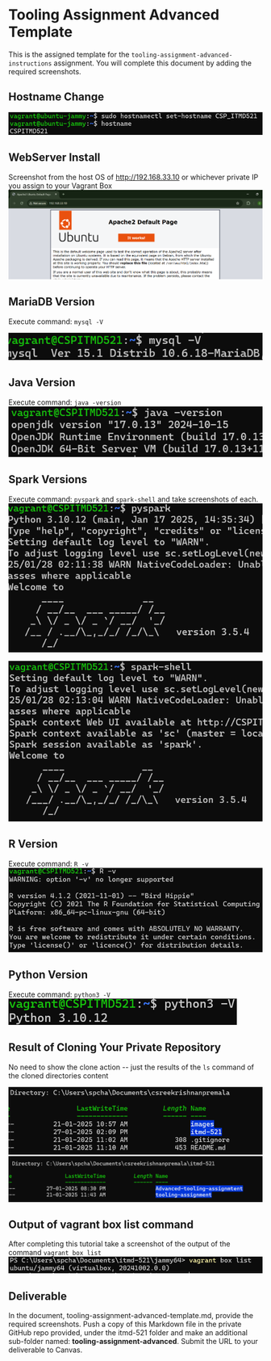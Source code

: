 # Tooling Assignment Advanced Template

This is the assigned template for the `tooling-assignment-advanced-instructions` assignment. You will complete this document by adding the required screenshots.

## Hostname Change

![Screenshot of hostname change](images/hostname_change.png)

## WebServer Install

Screenshot from the host OS of http://192.168.33.10 or whichever private IP you assign to your Vagrant Box
![Screenshot of webserver](images/webserver.png)

## MariaDB Version

Execute command: `mysql -V`

![Screenshot of mariadb](images/mariadb.png)

## Java Version

Execute command: `java -version`
![Screenshot of java version](images/java_version.png)

## Spark Versions

Execute command: `pyspark` and `spark-shell` and take screenshots of each.
![Screenshot](images/pyshark.png)

![Screenshot ](images/sparkshell.png)

## R Version

Execute command: `R -v`
![Screenshot](images/r_version.png)

## Python Version

Execute command: `python3 -V`
![Screenshot](images/python_version.png)

## Result of Cloning Your Private Repository

No need to show the clone action -- just the results of the `ls` command of the cloned directories content

![Screenshot of ](images/repository1.png)
![Screenshot of ](images/repository2.png)

## Output of vagrant box list command

After completing this tutorial take a screenshot of the output of the command ```vagrant box list```
![Screenshot](images/vbox_list.png)

## Deliverable

In the document, tooling-assignment-advanced-template.md, provide the required screenshots. Push a copy of this Markdown file in the private GitHub repo provided, under the itmd-521 folder and make an additional sub-folder named: **tooling-assignment-advanced**.  Submit the URL to your deliverable to Canvas.
